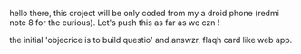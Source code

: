  hello there, this oroject will be only coded from my a droid phone (redmi note 8 for the curious). Let's push this as far as we czn !


 the initial 'objecrice is to build questio' and.answzr, flaqh card like web app. 
